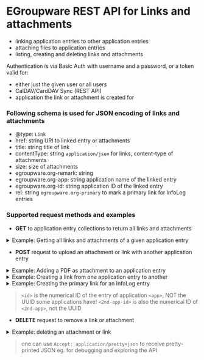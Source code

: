 # EGroupware REST API for Links and attachments
* linking application entries to other application entries
* attaching files to application entries
* listing, creating and deleting links and attachments

Authentication is via Basic Auth with username and a password, or a token valid for:
- either just the given user or all users
- CalDAV/CardDAV Sync (REST API)
- application the link or attachment is created for

### Following schema is used for JSON encoding of links and attachments

* @type: `Link`
* href: string URI to linked entry or attachments
* title: string title of link
* contentType: string `application/json` for links, content-type of attachments
* size: size of attachments
* egroupware.org-remark: string
* egroupware.org-app: string application name of the linked entry
* egroupware.org-id: string application ID of the linked entry
* rel: string `egroupware.org-primary` to mark a primary link for InfoLog entries

### Supported request methods and examples

* **GET** to application entry collections to return all links and attachments
<details>
  <summary>Example: Getting all links and attachments of a given application entry</summary>
  
```
curl https://example.org/egroupware/groupdav.php/<username>/<app>/<id>/links/ -H "Accept: application/pretty+json" --user <username>
HTTP/1.1 200 Ok
Content-Type: application/json

{
    "responses": {
        "/<username>/<app>/<id>/links/<link-id>": {
            "@type": "Link",
            "href": "https://example.org/egroupware/groupdav.php/ralf/addressbook/46",
            "contentType": "application/json",
            "title": "EGroupware GmbH: Becker, Ralf",
            "egroupware.org-app": "addressbook",
            "egroupware.org-id": "46",
            "egroupware.org-remark": "Testing ;)"
        },
        "/<username>/<app>/<id>/links/<link-id>": {
            "@type": "Link",
            "href": "https://example.org/egroupware/groupdav.php/ralf/infolog/1161",
            "contentType": "application/json",
            "title": "Test mit primärem Link (#1161)",
            "egroupware.org-app": "infolog",
            "egroupware.org-id": "1161"
        },
        "/<username>/<app>/<id>/links/<attachment-id>": {
            "@type": "Link",
            "href": "https://example.org/egroupware/webdav.php/apps/timesheet/199/image.svg",
            "contentType": "image/svg+xml",
            "size": 17167,
            "title": "image.svg"
        }
    }
}
```
</details>

* **POST** request to upload an attachment or link with another application entry

<details>
   <summary>Example: Adding a PDF as attachment to an application entry</summary>
   
```
curl -i 'https://example.org/egroupware/groupdav.php/<username>/<app>/<id>/links/<filename>' -H "Content-Type: application/pdf" --data-binary @<path-to-pdf> --user <username>

HTTP/1.1 204 Created
Location: https://example.org/egroupware/groupdav.php/<username>/<app>/<id>/links/<attachment-id>
```
</details>

<details>
   <summary>Example: Creating a link from one application entry to another</summary>

```
curl -i 'https://example.org/egroupware/groupdav.php/<username>/<app>/<id>/links/' -H "Content-Type: application/json" --data-binary @- --user <username> <<<EOF
{"app":"<2nd-app>","id":<2nd-app-id>,"remark":"This is a test ;)"}
EOF

HTTP/1.1 204 Created
Location: https://example.org/egroupware/groupdav.php/<username>/<app>/<id>/links/<link-id>
```
</details>

<details>
   <summary>Example: Creating the primary link for an InfoLog entry</summary>

```
curl -i 'https://example.org/egroupware/groupdav.php/<username>/infolog/<id>/links/' -H "Content-Type: application/json" --data-binary @- --user <username> <<<EOF
{"app":"<2nd-app>","id":<2nd-app-id>,"rel":"egroupware.org-primary"}
EOF

HTTP/1.1 204 Created
Location: https://example.org/egroupware/groupdav.php/<username>/infolog/<id>/links/<link-id>
```
</details>

> `<id>` is the numerical ID of the entry of application `<app>`, NOT the UUID some applications have!
> `<2nd-app-id>` is also the numerical ID of `<2nd-app>`, not the UUID

* **DELETE** request to remove a link or attachment

<details>
    <summary>Example: deleting an attachment or link</summary>

```
curl -X DELETE 'https://example.org/egroupware/groupdav.php/<app>/<id>/links/<link-or-attachment-id>' --user <username>

HTTP/1.1 201 No Content
```
</details>

> one can use ```Accept: application/pretty+json``` to receive pretty-printed JSON eg. for debugging and exploring the API